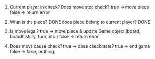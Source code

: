 
1. Current player in check?
    Does move stop check?
      true -> move piece
      false -> return error

2. What is the piece? DONE
   does piece belong to current player? DONE

3. Is move legal?
    true -> move piece & update Game object (board, boardhistory, turn, etc.)
    false -> return error

4. Does move cause check?
    true -> does checkmate?
      true -> end game
      false ->
    false, nothing